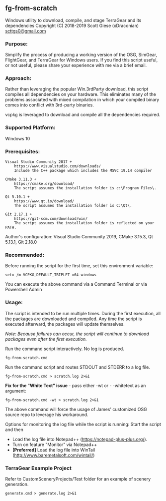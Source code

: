 ## fg-from-scratch
Windows utility to download, compile, and stage TerraGear and its dependencies
Copyright (C) 2018-2019  Scott Giese (xDraconian) scttgs0@gmail.com

### Purpose:
Simplify the process of producing a working version of the OSG, SimGear, FlightGear, and TerraGear for Windows users.
If you find this script useful, or not useful, please share your experience with me via a brief email.

### Approach:
Rather than leveraging the popular Win.3rdParty download, this script compiles all dependencies
on your hardware.  This eliminates many of the problems associated with mixed compilation in which
your compiled binary comes into conflict with 3rd-party binaries.

vcpkg is leveraged to download and compile all the dependencies required.

### Supported Platform:
Windows 10

### Prerequisites:
	Visual Studio Community 2017 +
		https://www.visualstudio.com/downloads/
		Include the C++ package which includes the MSVC 19.14 compiler

	CMake 3.11.3 +
		https://cmake.org/download/
		The script assumes the installation folder is c:\Program Files\.

	Qt 5.10.1 +
		https://www.qt.io/download/
		The script assumes the installation folder is C:\Qt\.

	Git 2.17.1 +
		https://git-scm.com/download/win/
		The script assumes the installation folder is reflected on your PATH.

Author's configuration: Visual Studio Community 2019, CMake 3.15.3, Qt 5.13.1, Git  2.18.0

### Recommended:

Before running the script for the first time, set this environment variable:

	setx /m VCPKG_DEFAULT_TRIPLET x64-windows

You can execute the above command via a Command Terminal or via Powershell Admin

### Usage:
The script is intended to be run multiple times. During the first execution, all the packages are downloaded and compiled. Any time the script is executed afterward, the packages will update themselves.

<i>Note: Because failures can occur, the script will continue to download packages even after the first execution.</i>

Run the command script interactively.  No log is produced.

	fg-from-scratch.cmd

Run the command script and routes STDOUT and STDERR to a log file.

	fg-from-scratch.cmd > scratch.log 2>&1

**Fix for the "White Text" issue** - pass either -wt or - -whitetext as an argument:

	fg-from-scratch.cmd -wt > scratch.log 2>&1

The above command will force the usage of James' customized OSG source repo to leverage his workaround.

Options for monitoring the log file while the script is running:
Start the script and then
- Load the log file into Notepad++ (https://notepad-plus-plus.org/).
 - Turn on feature "Monitor" via Notepad++
- **[Preferred]** Load the log file into WinTail (http://www.baremetalsoft.com/wintail/)

### TerraGear Example Project
Refer to CustomSceneryProjects/Test folder for an example of scenery generation.

	generate.cmd > generate.log 2>&1
